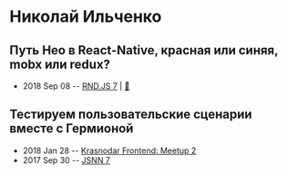 # Николай Ильченко

## Путь Нео в React-Native, красная или синяя, mobx или redux?
- 2018 Sep 08 -- [RND.JS 7](https://www.youtube.com/watch?v=G0BMjOeWmg4&t=5606s)  | [:notebook:](https://vk.com/doc-116797910_474510859?hash=093b4b2e60a9cc7f38&dl=96998e06ffda677225)  
## Тестируем пользовательские сценарии вместе с Гермионой
- 2018 Jan 28 -- [Krasnodar Frontend: Meetup 2](https://youtu.be/FVJqLtW5MAw)    
- 2017 Sep 30 -- [JSNN 7](https://www.youtube.com/watch?v=WRwP1BBRNNM)    

